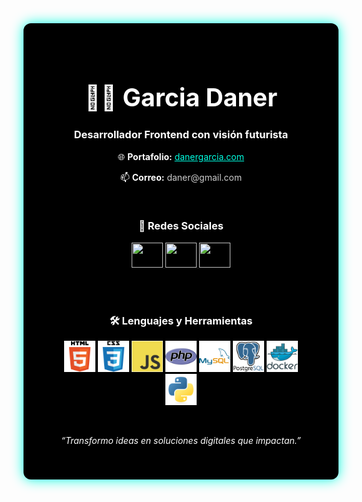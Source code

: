 <div align="center" style="padding: 40px; background-color: #000000; border-radius: 12px; color: white; box-shadow: 0 0 20px #00ffe1;">

  <h1 style="font-size: 2.8em;">👨‍💻 Garcia Daner</h1>
  <h3>Desarrollador Frontend con visión futurista</h3>

  <p>🌐 <strong>Portafolio:</strong> <a href="https://danergarcia.com" style="color: #00ffe1;">danergarcia.com</a></p>
  <p>📫 <strong>Correo:</strong> <span style="color:#ccc;">daner@gmail.com</span></p>

  <br/>

  <h3>🔗 Redes Sociales</h3>
  <a href="https://linkedin.com/in/danergarciaoz" target="_blank">
    <img src="https://raw.githubusercontent.com/rahuldkjain/github-profile-readme-generator/master/src/images/icons/Social/linked-in-alt.svg" height="40" width="50"/>
  </a>
  <a href="https://instagram.com/garciaoz" target="_blank">
    <img src="https://raw.githubusercontent.com/rahuldkjain/github-profile-readme-generator/master/src/images/icons/Social/instagram.svg" height="40" width="50"/>
  </a>
  <a href="https://www.youtube.com/c/danergarciaoz" target="_blank">
    <img src="https://raw.githubusercontent.com/rahuldkjain/github-profile-readme-generator/master/src/images/icons/Social/youtube.svg" height="40" width="50"/>
  </a>

  <br/><br/>
  <h3>🛠️ Lenguajes y Herramientas</h3>

  <p>
    <img src="https://raw.githubusercontent.com/devicons/devicon/master/icons/html5/html5-original-wordmark.svg" width="50" height="50"/>
    <img src="https://raw.githubusercontent.com/devicons/devicon/master/icons/css3/css3-original-wordmark.svg" width="50" height="50"/>
    <img src="https://raw.githubusercontent.com/devicons/devicon/master/icons/javascript/javascript-original.svg" width="50" height="50"/>
    <img src="https://raw.githubusercontent.com/devicons/devicon/master/icons/php/php-original.svg" width="50" height="50"/>
    <img src="https://raw.githubusercontent.com/devicons/devicon/master/icons/mysql/mysql-original-wordmark.svg" width="50" height="50"/>
    <img src="https://raw.githubusercontent.com/devicons/devicon/master/icons/postgresql/postgresql-original-wordmark.svg" width="50" height="50"/>
    <img src="https://raw.githubusercontent.com/devicons/devicon/master/icons/docker/docker-original-wordmark.svg" width="50" height="50"/>
    <img src="https://raw.githubusercontent.com/devicons/devicon/master/icons/python/python-original.svg" width="50" height="50"/>
  </p>

  <br/>
  <p><em>“Transformo ideas en soluciones digitales que impactan.”</em></p>
</div>

